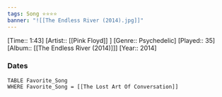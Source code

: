 ```yaml
---
tags: Song ⭐⭐⭐⭐ 
banner: "![[The Endless River (2014).jpg]]"
---
```

[Time:: 1:43]
[Artist:: [[Pink Floyd]] ]
[Genre:: Psychedelic]
[Played:: 35]
[Album:: [[The Endless River (2014)]]]
[Year:: 2014]
### Dates
````dataview
TABLE Favorite_Song
WHERE Favorite_Song = [[The Lost Art Of Conversation]]
````